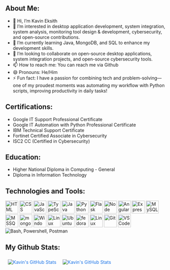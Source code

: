 ## About Me:
- 👋 Hi, I’m Kavin Eksith
- 👀 I’m interested in desktop application development, system integration, system analysis, monitoring tool design & development, cybersecurity, and open-source contributions.
- 🌱 I’m currently learning Java, MongoDB, and SQL to enhance my development skills.
- 💞️ I’m looking to collaborate on open-source desktop applications, system integration projects, and open-source cybersecurity tools.
- 📫 How to reach me: You can reach me via Github
- 😄 Pronouns: He/Him
- ⚡ Fun fact: I have a passion for combining tech and problem-solving—one of my proudest moments was automating my workflow with Python scripts, improving productivity in daily tasks!
  
## Certifications:
- Google IT Support Professional Certificate
- Google IT Automation with Python Professional Certificate
- IBM Technical Support Certificate
- Fortinet Certified Associate in Cybersecurity
- ISC2 CC (Certified in Cybersecurity)

## Education:
- Higher National Diploma in Computing - General
- Diploma in Information Technology

## Technologies and Tools:
<p align="left">
<img src="https://user-images.githubusercontent.com/25181517/192158954-f88b5814-d510-4564-b285-dff7d6400dad.png" alt="HTML" width="40" height="40"/>
<img src="https://user-images.githubusercontent.com/25181517/183898674-75a4a1b1-f960-4ea9-abcb-637170a00a75.png" alt="CSS" width="40" height="40"/>
<img src="https://user-images.githubusercontent.com/25181517/117447155-6a868a00-af3d-11eb-9cfe-245df15c9f3f.png" alt="JavaScript" width="40" height="40"/>
<img src="https://user-images.githubusercontent.com/25181517/183890598-19a0ac2d-e88a-4005-a8df-1ee36782fde1.png" alt="TypeScript" width="40" height="40"/>
<img src="https://user-images.githubusercontent.com/25181517/117201156-9a724800-adec-11eb-9a9d-3cd0f67da4bc.png" alt="Java" width="40" height="40"/>
<img src="https://user-images.githubusercontent.com/25181517/183423507-c056a6f9-1ba8-4312-a350-19bcbc5a8697.png" alt="Python" width="40" height="40"/>
  <img src="https://user-images.githubusercontent.com/25181517/183423775-2276e25d-d43d-4e58-890b-edbc88e915f7.png" alt="Flask" width="40" height="40"/>
<img src="https://user-images.githubusercontent.com/25181517/183568594-85e280a7-0d7e-4d1a-9028-c8c2209e073c.png" alt="Node JS" width="40" height="40"/>
<img src="https://user-images.githubusercontent.com/25181517/183890595-779a7e64-3f43-4634-bad2-eceef4e80268.png" alt="Angular" width="40" height="40"/>
<img src="https://user-images.githubusercontent.com/25181517/183859966-a3462d8d-1bc7-4880-b353-e2cbed900ed6.png" alt="Express" width="40" height="40"/>
<img src="https://user-images.githubusercontent.com/25181517/183896128-ec99105a-ec1a-4d85-b08b-1aa1620b2046.png" alt="MySQL" width="40" height="40"/>
<img src="https://github.com/marwin1991/profile-technology-icons/assets/19180175/3b371807-db7c-45b4-8720-c0cfc901680a" alt="MSSQL" width="40" height="40"/>
<img src="https://user-images.githubusercontent.com/25181517/182884177-d48a8579-2cd0-447a-b9a6-ffc7cb02560e.png" alt="mongoDB" width="40" height="40"/>
<img src="https://user-images.githubusercontent.com/25181517/186884150-05e9ff6d-340e-4802-9533-2c3f02363ee3.png" alt="Windows" width="40" height="40"/>
<img src="https://github.com/marwin1991/profile-technology-icons/assets/76662862/2481dc48-be6b-4ebb-9e8c-3b957efe69fa" alt="Linux" width="40" height="40"/>
<img src="https://user-images.githubusercontent.com/25181517/186884153-99edc188-e4aa-4c84-91b0-e2df260ebc33.png" alt="Ubuntu" width="40" height="40"/>
<img src="https://user-images.githubusercontent.com/25181517/186885787-4011a347-1f68-472c-bf8b-31ed1bb4f8ce.png" alt="fedora" width="40" height="40"/>
<img src="https://user-images.githubusercontent.com/25181517/186884159-4b5e122b-95de-4a32-b10b-7f6fdffa4c5a.png" alt="Linux Mint" width="40" height="40"/>
<img src="https://user-images.githubusercontent.com/25181517/192108372-f71d70ac-7ae6-4c0d-8395-51d8870c2ef0.png" alt="Git" width="40" height="40"/>
<img src="https://user-images.githubusercontent.com/25181517/192108891-d86b6220-e232-423a-bf5f-90903e6887c3.png" alt="VS Code" width="40" height="40"/>
<img src="https://skillicons.dev/icons?i=bash,powershell,postman" alt="Bash, Powershell, Postman"/>
</p>

## My Github Stats:
<!-- GitHub Stats by github-readme-stats.vercel.app -->

<a href="https://github.com/kavineksith" style="color: #1a73e8; text-decoration: none;">
  <img align="top" style="margin:0.5rem" src="https://github-readme-stats.vercel.app/api/top-langs/?username=kavineksith&title_color=1a73e8&text_color=000000&icon_color=4AB197&bg_color=ffffff&hide=html,css" alt="Kavin's GitHub Stats" />
</a>

<a href="https://github.com/kavineksith" style="color: #1a73e8; text-decoration: none;">
  <img align="top" style="margin:0.5rem" src="https://github-readme-stats.vercel.app/api?username=kavineksith&show_icons=true&count_private=true&title_color=1a73e8&text_color=000000&icon_color=D8BFD8&bg_color=ffffff" alt="Kavin's GitHub Stats" />
</a>
